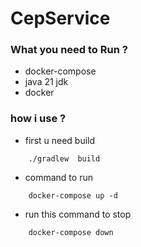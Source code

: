 # CepService

### What you need to Run ?
- docker-compose
- java 21 jdk 
- docker

### how i use ?
- first u need build
```
    ./gradlew  build
```
-  command to run
```
    docker-compose up -d
```
- run this command to  stop
```
    docker-compose down
```

